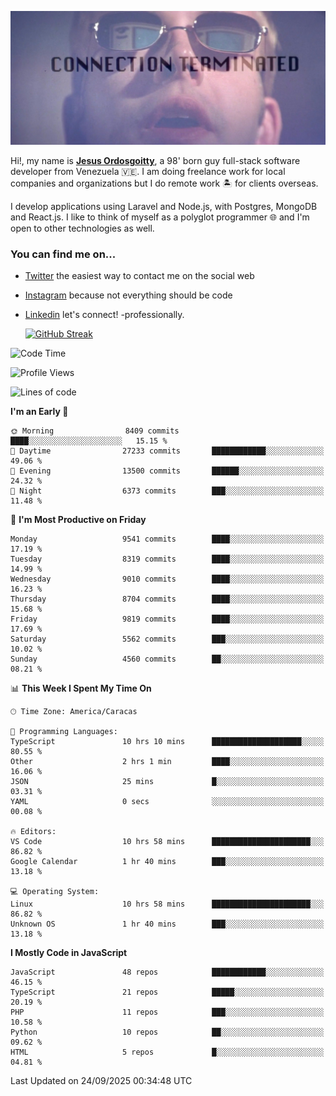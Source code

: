 ![hackers movie reference](./disconnected.jpg)

Hi!, my name is [**Jesus Ordosgoitty**](https://jodaz.dev), a 98' born guy full-stack software developer from Venezuela 🇻🇪. I am doing freelance work for local companies and organizations but I do remote work 🏝️ for clients overseas. 

I develop applications using Laravel and Node.js, with Postgres, MongoDB and React.js. I like to think of myself as a polyglot programmer 🌐 and I'm open to other technologies as well.

### You can find me on...

- [Twitter](https://twitter.com/jodaz_) the easiest way to contact me on the social web
- [Instagram](https://instagram.com/jodaz_) because not everything should be code
- [Linkedin](https://linkedin.com/in/jodaz) let's connect! -professionally.


    [![GitHub Streak](https://streak-stats.demolab.com?user=jodaz&theme=tokyonight)](https://git.io/streak-stats)

<!--START_SECTION:waka-->
![Code Time](http://img.shields.io/badge/Code%20Time-11%2C370%20hrs%2033%20mins-blue)

![Profile Views](http://img.shields.io/badge/Profile%20Views-0-blue)

![Lines of code](https://img.shields.io/badge/From%20Hello%20World%20I%27ve%20Written-84.4%20million%20lines%20of%20code-blue)

**I'm an Early 🐤** 

```text
🌞 Morning                8409 commits        ████░░░░░░░░░░░░░░░░░░░░░   15.15 % 
🌆 Daytime                27233 commits       ████████████░░░░░░░░░░░░░   49.06 % 
🌃 Evening                13500 commits       ██████░░░░░░░░░░░░░░░░░░░   24.32 % 
🌙 Night                  6373 commits        ███░░░░░░░░░░░░░░░░░░░░░░   11.48 % 
```
📅 **I'm Most Productive on Friday** 

```text
Monday                   9541 commits        ████░░░░░░░░░░░░░░░░░░░░░   17.19 % 
Tuesday                  8319 commits        ████░░░░░░░░░░░░░░░░░░░░░   14.99 % 
Wednesday                9010 commits        ████░░░░░░░░░░░░░░░░░░░░░   16.23 % 
Thursday                 8704 commits        ████░░░░░░░░░░░░░░░░░░░░░   15.68 % 
Friday                   9819 commits        ████░░░░░░░░░░░░░░░░░░░░░   17.69 % 
Saturday                 5562 commits        ███░░░░░░░░░░░░░░░░░░░░░░   10.02 % 
Sunday                   4560 commits        ██░░░░░░░░░░░░░░░░░░░░░░░   08.21 % 
```


📊 **This Week I Spent My Time On** 

```text
🕑︎ Time Zone: America/Caracas

💬 Programming Languages: 
TypeScript               10 hrs 10 mins      ████████████████████░░░░░   80.55 % 
Other                    2 hrs 1 min         ████░░░░░░░░░░░░░░░░░░░░░   16.06 % 
JSON                     25 mins             █░░░░░░░░░░░░░░░░░░░░░░░░   03.31 % 
YAML                     0 secs              ░░░░░░░░░░░░░░░░░░░░░░░░░   00.08 % 

🔥 Editors: 
VS Code                  10 hrs 58 mins      ██████████████████████░░░   86.82 % 
Google Calendar          1 hr 40 mins        ███░░░░░░░░░░░░░░░░░░░░░░   13.18 % 

💻 Operating System: 
Linux                    10 hrs 58 mins      ██████████████████████░░░   86.82 % 
Unknown OS               1 hr 40 mins        ███░░░░░░░░░░░░░░░░░░░░░░   13.18 % 
```

**I Mostly Code in JavaScript** 

```text
JavaScript               48 repos            ████████████░░░░░░░░░░░░░   46.15 % 
TypeScript               21 repos            █████░░░░░░░░░░░░░░░░░░░░   20.19 % 
PHP                      11 repos            ███░░░░░░░░░░░░░░░░░░░░░░   10.58 % 
Python                   10 repos            ██░░░░░░░░░░░░░░░░░░░░░░░   09.62 % 
HTML                     5 repos             █░░░░░░░░░░░░░░░░░░░░░░░░   04.81 % 
```




 Last Updated on 24/09/2025 00:34:48 UTC
<!--END_SECTION:waka-->
